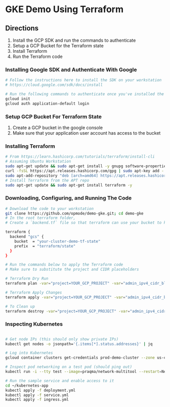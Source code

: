 # GKE Demo Using Terraform

## Directions
1. Install the GCP SDK and run the commands to authenticate
1. Setup a GCP Bucket for the Terraform state
1. Install Terraform
1. Run the Terraform code

### Installing Google SDK and Authenticate With Google
```bash
# Follow the instructions here to install the SDK on your workstation
# https://cloud.google.com/sdk/docs/install

# Run the following commands to authenticate once you've installed the SDK
gcloud init
gcloud auth application-default login
```

### Setup GCP Bucket For Terraform State
1. Create a GCP bucket in the google console
1. Make sure that your application user account has access to the bucket


### Installing Terraform
```bash
# From https://learn.hashicorp.com/tutorials/terraform/install-cli
# Assuming Ubuntu Workstation
sudo apt-get update && sudo apt-get install -y gnupg software-properties-common curl jq
curl -fsSL https://apt.releases.hashicorp.com/gpg | sudo apt-key add -
sudo apt-add-repository "deb [arch=amd64] https://apt.releases.hashicorp.com $(lsb_release -cs) main"
# Install Terraform from the APT repo
sudo apt-get update && sudo apt-get install terraform -y
```

### Downloading, Configuring, and Running The Code
```bash
# Download the code to your workstation
git clone https://github.com/opmode/demo-gke.git; cd demo-gke
# In the root terraform folder,
# Create a `backend.tf` file so that terraform can use your bucket to keep track of your servers

terraform {
  backend "gcs" {
    bucket  = "your-cluster-demo-tf-state"
    prefix  = "terraform/state"
  }
}

# Run the commands below to apply the Terraform code
# Make sure to substitute the project and CIDR placeholders

# Terraform Dry Run
terraform plan -var="project=YOUR_GCP_PROJECT" -var="admin_ipv4_cidr_block=YOUR_CIDR/32"

# Terraform Apply Changes
terraform apply -var="project=YOUR_GCP_PROJECT" -var="admin_ipv4_cidr_block=YOUR_CIDR/32"

# To Clean up
terraform destroy -var="project=YOUR_GCP_PROJECT" -var="admin_ipv4_cidr_block=YOUR_CIDR/32"


```

### Inspecting Kubernetes
```bash

# Get node IPs (this should only show private IPs)
kubectl get nodes -o jsonpath='{.items[*].status.addresses}' | jq

# Log into Kubernetes
gcloud container clusters get-credentials prod-demo-cluster --zone us-central1-a

# Inspect pod networking on a test pod (should ping out)
kubectl run -i --tty test --image=praqma/network-multitool --restart=Never

# Run the sample service and enable access to it
cd ~/kubernetes-app
kubectl apply -f deployment.yml
kubectl apply -f service.yml
kubectl apply -f ingress.yml


```